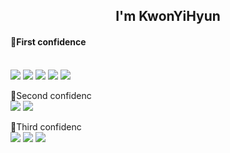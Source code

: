 <h2 align="center">I'm KwonYiHyun</h2>

<h4>🥇First confidence</h4>
<br>
<img src="https://img.shields.io/badge/MySQL-4479A1?style=flat-square&logo=mysql&logoColor=white"/>
<img src="https://img.shields.io/badge/Unity-0E1128?style=flat-square&logo=unity&logoColor=white"/>
<img src="https://img.shields.io/badge/CSharp-239120?style=flat-square&logo=csharp&logoColor=white"/>
<img src="https://img.shields.io/badge/Java-007396?style=flat-square&logo=java&logoColor=white"/>
<img src="https://img.shields.io/badge/Java%20Swing-007396?style=flat-square&logo=java&logoColor=white"/>
<br>

🥈Second confidenc
<br>
<img src="https://img.shields.io/badge/Excel-217346?style=flat-square&logo=MicrosoftExcel&logoColor=white"/>
<img src="https://img.shields.io/badge/Visual%20Basic%20for%20Applications-217346?style=flat-square&logo=microsoftexcel&logoColor=white"/>
<br>

🥉Third confidenc
<br>
<img src="https://img.shields.io/badge/C++-00599C?style=flat-square&logo=c%2b%2b&logoColor=white"/>
<img src="https://img.shields.io/badge/SpringBoot-6DB33F?style=flat-square&logo=springboot&logoColor=white"/>
<img src="https://img.shields.io/badge/Unreal-0E1128?style=flat-square&logo=unrealengine&logoColor=white"/>
<br>

<!--
**KwonYiHyun/KwonYiHyun** is a ✨ _special_ ✨ repository because its `README.md` (this file) appears on your GitHub profile.

Here are some ideas to get you started:

- 🔭 I’m currently working on ...
- 🌱 I’m currently learning ...
- 👯 I’m looking to collaborate on ...
- 🤔 I’m looking for help with ...
- 💬 Ask me about ...
- 📫 How to reach me: ...
- 😄 Pronouns: ...
- ⚡ Fun fact: ...
-->
